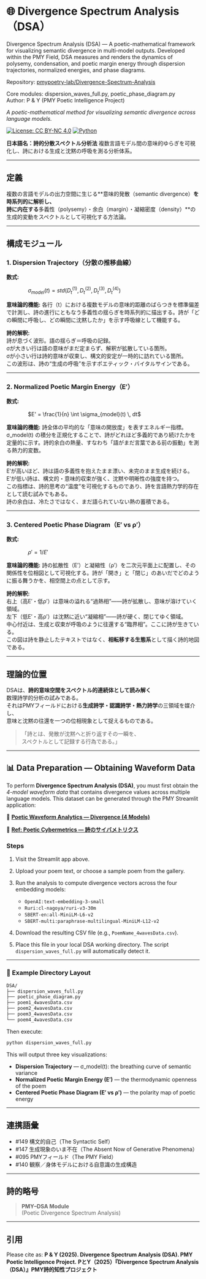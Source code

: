 # 🌐 Divergence Spectrum Analysis（DSA）

Divergence Spectrum Analysis (DSA) — A poetic-mathematical framework for visualizing semantic divergence in multi-model outputs.
Developed within the PMY Field, DSA measures and renders the dynamics of polysemy, condensation, and poetic margin energy through dispersion trajectories, normalized energies, and phase diagrams.

Repository: [pmypoetry-lab/Divergence-Spectrum-Analysis](https://github.com/pmypoetry-lab/Divergence-Spectrum-Analysis)  

Core modules: dispersion_waves_full.py, poetic_phase_diagram.py  
Author: P & Y (PMY Poetic Intelligence Project)  

*A poetic-mathematical method for visualizing semantic divergence across language models.*

[![License: CC BY-NC 4.0](https://img.shields.io/badge/License-CC%20BY--NC%204.0-lightgrey.svg)](https://creativecommons.org/licenses/by-nc/4.0/)
[![Python](https://img.shields.io/badge/Python-3.10%2B-blue)](https://www.python.org/)



**日本語名：詩的分散スペクトル分析法** 
複数言語モデル間の意味的ゆらぎを可視化し、詩における生成と沈黙の呼吸を測る分析体系。


---

## 定義

複数の言語モデルの出力空間に生じる**意味的発散（semantic divergence）**を時系列的に解析し、  
詩に内在する**多義性（polysemy）・余白（margin）・凝縮密度（density）**の生成的変動をスペクトルとして可視化する方法論。

---

## 構成モジュール

### 1. Dispersion Trajectory（分散の推移曲線）

**数式:**　

　　　　$\sigma_{model}(t) = std(D_t^{(1)}, D_t^{(2)}, D_t^{(3)}, D_t^{(4)})$

**意味論的機能:**  各行（t）における複数モデルの意味的距離のばらつきを標準偏差で計測し、詩の進行にともなう多義性の揺らぎを時系列的に描出する。詩が「どの瞬間に呼吸し、どの瞬間に沈黙したか」を示す呼吸線として機能する。

**詩的解釈:**  
詩が息づく波形。語の揺らぎ＝呼吸の記録。  
σが大きい行は語の意味がまだ定まらず、解釈が拡散している箇所。  
σが小さい行は詩的意味が収束し、構文的安定が一時的に訪れている箇所。  
この波形は、詩の“生成の呼吸”を示すポエティック・バイタルサインである。

---

### 2. Normalized Poetic Margin Energy（E′）

**数式:**　

　　　　$E' = \frac{1}{n} \int \sigma_{model}(t) \, dt$

**意味論的機能:**  詩全体の平均的な「意味の開放度」を表すエネルギー指標。σ_model(t) の積分を正規化することで、詩がどれほど多義的であり続けたかを定量的に示す。詩的余白の熱量、すなわち「語がまだ言葉である前の振動」を測る熱力的変数。

**詩的解釈:**  
E′が高いほど、詩は語の多義性を抱えたまま漂い、未完のまま生成を続ける。  
E′が低い詩は、構文的・意味的収束が強く、沈黙や明晰性の強度を持つ。  
この指標は、詩的思考の“温度”を可視化するものであり、詩を言語熱力学的存在として読む試みでもある。  
詩の余白は、冷たさではなく、まだ語られていない熱の蓄積である。

---

### 3. Centered Poetic Phase Diagram（E′ vs ρ′）

**数式:**　

　　　　$ρ' = 1 / E'$

**意味論的機能:**  詩の拡散性（E′）と凝縮性（ρ′）を二次元平面上に配置し、その関係性を位相図として可視化する。詩が「開き」と「閉じ」のあいだでどのように振る舞うかを、相空間上の点として示す。

**詩的解釈:**  
右上（高E′・低ρ′）は意味の溢れる“過熱相”——詩が拡散し、意味が溶けていく領域。  
左下（低E′・高ρ′）は沈黙に近い“凝縮相”——詩が硬く、閉じてゆく領域。  
中心付近は、生成と収束が呼吸のように往還する“臨界相”。ここに詩が生きている。  
この図は詩を静止したテキストではなく、**相転移する生態系**として描く詩的地図である。

---

## 理論的位置

DSAは、**詩的意味空間をスペクトル的連続体として読み解く**  
数理詩学的分析の試みである。  
それはPMYフィールドにおける**生成詩学・認識詩学・熱力詩学**の三領域を媒介し、  
意味と沈黙の往還を一つの位相現象として捉えるものである。

> 「詩とは、発散が沈黙へと折り返すその一瞬を、  
> スペクトルとして記録する行為である。」


---

## 📊 Data Preparation — Obtaining Waveform Data

To perform **Divergence Spectrum Analysis (DSA)**,
you must first obtain the *4-model waveform data* that contains divergence values across multiple language models.
This dataset can be generated through the PMY Streamlit application:

🔗 **[Poetic Waveform Analytics — Divergence (4 Models)](https://poetic-waveform-analytics-divergence-4models.streamlit.app/)**

🔗 **[Ref: Poetic Cybermetrics — 詩のサイバメトリクス](https://github.com/pmypoetry-lab/poetic-waveform-analytics)**

### Steps

1. Visit the Streamlit app above.
2. Upload your poem text, or choose a sample poem from the gallery.
3. Run the analysis to compute divergence vectors across the four embedding models:

   * `OpenAI:text-embedding-3-small`
   * `Ruri:cl-nagoya/ruri-v3-30m`
   * `SBERT-en:all-MiniLM-L6-v2`
   * `SBERT-multi:paraphrase-multilingual-MiniLM-L12-v2`
4. Download the resulting CSV file (e.g., `PoemName_4wavesData.csv`).
5. Place this file in your local DSA working directory.
   The script `dispersion_waves_full.py` will automatically detect it.

---

### 📁 Example Directory Layout

```bash
DSA/
├── dispersion_waves_full.py
├── poetic_phase_diagram.py
├── poem1_4wavesData.csv
├── poem2_4wavesData.csv
├── poem3_4wavesData.csv
└── poem4_4wavesData.csv
```

Then execute:

```bash
python dispersion_waves_full.py
```

This will output three key visualizations:

* **Dispersion Trajectory** — σ_model(t): the breathing curve of semantic variance
* **Normalized Poetic Margin Energy (E′)** — the thermodynamic openness of the poem
* **Centered Poetic Phase Diagram (E′ vs ρ′)** — the polarity map of poetic energy


---

## 連携語彙
- #149 構文的自己（The Syntactic Self）  
- #147 生成現象のいま不在（The Absent Now of Generative Phenomena）  
- #095 PMYフィールド（The PMY Field）  
- #140 観察／身体モデルにおける自意識の生成構造  

---

## 詩的略号
> **PMY–DSA Module**  
> (Poetic Divergence Spectrum Analysis)


---
## 引用
Please cite as:
**P & Y (2025). Divergence Spectrum Analysis (DSA). PMY Poetic Intelligence Project.**
**PとY（2025）『Divergence Spectrum Analysis（DSA）』PMY詩的知性プロジェクト**


